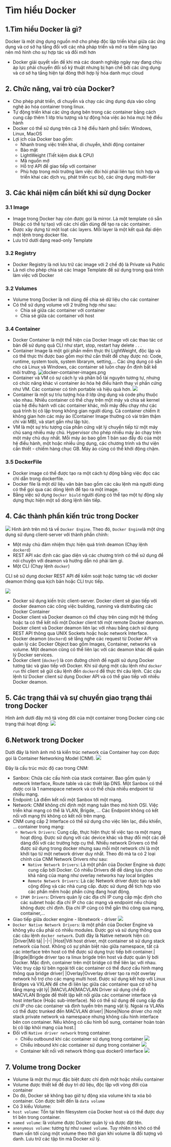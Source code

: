 # Tìm hiểu Docker
## 1.Tìm hiểu Docker là gì?
Docker là một ứng dụng nguồn mở cho phép độc lập triển khai giữa các ứng dụng và cơ sở hạ tầng đối với các nhà pháp triển và mở ra tiềm năng tạo nên mô hình cho sự hợp tác và đổi mới hơn
* Docker giải quyết vấn đề khi mà các doanh nghiệp ngày nay đang chịu áp lực phải chuyển đổi số kỹ thuật nhưng bị hạn chế bởi các ứng dụng và cơ sở hạ tầng hiện tại đông thời hợp lý hóa danh mục cloud
## 2. Chức năng, vai trò của Docker?
* Cho phép phát triển, di chuyển và chạy các ứng dụng dựa vào công nghệ ảo hóa container trong linux.
* Tự động triển khai các ứng dụng bên trong các container bằng cách cung cấp thêm 1 lớp trìu tượng và tự động hóa việc ảo hóa mực hệ điều hành
* Docker có thể sử dụng trên cả 3 hệ điều hành phổ biến: Windows, Linux, MacOS
* Lợi ịch của Docker bao gồm:
    * Nhanh trong việc triển khai, di chuyển, khởi động container
    * Bảo mật
    * LightWeight (Tiết kiệm disk & CPU)
    * Mã nguồn mở 
    * Hỗ trợ API để giao tiếp với container
    * Phù hợp trong môi trường làm việc đòi hỏi phải liên tục tích hợp và triển khai các dịch vụ, phát triển cục bộ, các ứng dụng multi-tier 
## 3. Các khái niệm cần biết khi sử dụng Docker
### 3.1 Image
* Image trong Docker hay còn được gọi là mirror. Là một template có sẵn (Hoặc có thể tự tạo) với các chỉ dẫn dùng để tạo ra các container.
* Được xây dựng từ một loạt các layers. Mỗi layer là một kết quả đại diện một lệnh trong docker file.
* Lưu trữ dưới dạng read-only Template
### 3.2 Registry 
* Docker Registry là nơi lưu trữ các image với 2 chế độ là Private và Public
* Là nơi cho phép chia sẻ các Image Template để sử dụng trong quá trình làm việc với Docker
### 3.2 Volumes
* Volume trong Docker là nơi dùng để chia sẻ dữ liệu cho các container
* Có thể sử dụng volume với 2 trường hợp như sau:
    * Chia sẻ giữa các container với container
    * Chia sẻ giữa các container với host
### 3.4 Container
* Docker Container là một thể hiện của Docker Image với các thao tác cơ bản để sử dụng quả CLI như start, stop, restart hay delete . . .
* Container Image là một gói phần mềm thực thi LightWeight, độc lập và có thể thực thi được bao gồm mọi thứ cần thiết để chạy được nó: Code, runtime, system tools, system librarym, setting,... Các ứng dụng có sẵn cho cả Linux và Windows, các container sẽ luôn chạy ổn định bất kể môi trường.
![docker-container-images.png](image/docker-container-images.png)
* Container và VM có sự cách ly và phân bổ tài nguyên tương tự, nhưng có chức năng khác vì container ảo hóa hệ điều hành thay vì phần cứng như VM. Các container có tính portable và hiệu quả hơn.
![](image/docker-container-images.png)
* Container là một sự trìu tượng hóa ở lớp ứng dụng và code phụ thuộc vào nhau. Nhiều container có thể chạy trên một máy và chia sẻ kernel của hệ điều hành với các container khác, mỗi máy đều chạy như các quá trình bị cô lập trong không gian người dùng. Cá container chiếm ít không gian hơn các máy ảo (Container Image thường có vài trăm thậm chí vài MB), và start gần như lập tức.
* VM là một sự trìu tượng của phần cứng vật lý chuyển tiếp từ một máy chủ sang nhiều máy chủ. Hypervisor cho phép nhiều máy ảo chạy trên một máy chủ duy nhất. Mỗi máy ảo bao gồm 1 bản sao đầy đủ của một hệ điều hành, một hoặc nhiều ứng dụng, các chương trình và thư viện cần thiết - chiếm hàng chục GB. Máy ảo cũng có thể khởi động chậm.
### 3.5 DockerFile
* Docker image có thể được tạo ra một cách tự động bằng việc đọc các chỉ dẫn trong dockerfile.
* Docker file là một dữ liệu văn bản bao gồm các câu lệnh mà người dùng có thể gọi qua các dòng lệnh để tạo ra một image.
* Bằng việc sử dụng `Docker biuld` người dùng có thể tạo một tự động xây dựng thực hiện một số dòng lệnh liên tiếp.
## 4. Các thành phần kiến trúc trong Docker
![](image/docker-engine-components-flow.png)
Hình ảnh trên mô tả về `Docker Engine`. Theo đó, `Docker Engine`là một ứng dụng sử dụng client-server với thành phần chính:
* Một máy chủ đảm nhiệm thực hiện quá trình deamon (Chạy lệnh `dockerd`)
* REST API xác định các giao diện và các chương trình có thể sử dụng để nói chuyện với deamon và hướng dẫn nó phải làm gì.
* Một CLI (Chạy lệnh `docker`)

CLI sẽ sử dụng docker REST API để kiểm soát hoặc tương tác với docker deamon thông qua kịch bản hoặc CLI trực tiếp.

![](image/docker-architecture.png)

* Docker sử dụng kiến trức client-server. Docker client sẽ giao tiếp với docker deamon các công việc building, running và distributing các Docker Container
* Docker client và Docker deamon có thể chạy trên cùng một hệ thống hoặc ta có thể kết nối một Docker client tới một remote Docker deamon. Docker client và Docker deamon liên lạc với nhau bằng cách sử dụng REST API thông qua UNIX Sockets hoặc hoặc network Interface.
* Docker deamon (`dockerd`) sẽ lắng nghe các request từ Docker API và quản lý các Docker Object bao gồm Images, Container, networks và volume. Một deamon cũng có thể liên lạc với các deamon khác để quản lý Docker services.
* Docker client (`docker`) là con đường chính để người sử dụng Docker tương tác và giao tiếp với Docker. Khi sử dụng một câu lệnh như `docker run` thì client sẽ gửi câu lệnh đến `dockerd` để thực thi câu lệnh. Các câu lệnh từ Docker client sử dụng Docker API và có thể giao tiếp với nhiều Docker deamon.
## 5. Các trạng thái và sự chuyển giao trạng thái trong Docker
Hình ảnh dưới đây mô tả vòng đời của một container trong Docker cùng các trạng thái hoạt động:
![](image/docker-state.png)

## 6.Network trong Docker
Dưới đây là hình ảnh mô tả kiển trúc network của Container hay con được gọi là Container Networking Model (CNM).
![](image/docker-network-models.png)

Đây là cấu trúc mức độ cao trong CNM:
* Sanbox: Chứa các cấu hình của stack container. Bao gồm quản lý network Interface, Route table và các thiết lập DNS. Một Sanbox có thể được coi là 1 namespace network và có thể chứa nhiều endpoint từ nhiều mạng.
*  Endpoint: Là điểm kết nối một Sanbox tới một mạng.
* Network: CNM không chỉ định một mạng tuân theo mô hình OSI. Việc triển khai mạng có thể là VLAN, Brigde, ... Các Endpoint không có kết nối với mạng thì không có kết nối trên mạng.
* CNM cung cấp 2 Interface có thể sử dụng cho việc liên lạc, điều khiển, ... container trong mạng:
    * `Network Drivers`: Cung cấp, thực hiện thực tế việc tạo ra một mạng hoạt động. Được sử dụng với các device khác và thay đổi một các dễ dàng đối với các trường hợp cụ thể. Nhiều network Drivers có thể được sử dụng trong docker nhưng sau mỗi một network chỉ là một khởi tạo từ một network driver duy nhất. Theo đó mà ta có 2 loại chính của CNM Network Drivers như sau: 
        * `Native Network Drivers`: Là một phần của Docker Engine và được cung cấp bởi Docker. Có nhiều Drivers để dễ dàng lựa chọn cho khả năng của mạng như overlay networks hay local brigdes
        * `Remote Network Drivers`: Là các Network driver được tạo ra bởi cộng đồng và các nhà cung cấp. được sử dụng để tích hợp vào các phần mềm hoặc phần cứng đang hoạt động.
    * `IPAM Drivers`: Drivers quản lý các địa chỉ IP cung cấp mặc định cho các subnet hoặc địa chỉ IP cho các mạng và endpoint nếu chúng không được chỉ định. Địa chỉ IP cũng có thể gắn thủ công qua mạng, container,...
* Giao tiếp giữa docker engine - libnetwork - driver
![](image/docker-ipam-network.png)
* `Docker Native Network Drivers`: là một phần của Docker Engine và không yêu cầu phải có nhiều modules. Được gọi và sử dụng thông qua các câu lệnh `docker network`. Dưới đây là Native network hiện có:
|Driver|Mô tả|
|-|-|
|Host|Với host driver, một container sẽ sử dụng stack network của host. Không có sự phân biệt nào giữa namespace, tất cả các interface trên host có thể được sử dụng trực tiếp bởi container.|
|Brigde|Brigde driver tạo ra linux brigde trên host và được quản lý bới Docker. Mặc định, container trên một bridge có thể liên lạc với nhau. Việc truy cập từ bên ngoài tới các container có thể đucợ cấu hình mạng thông qua bridge driver|
|Overlay|Ovverlay driver tạo ra một overlay network hỗ trợ cho các mạng multi host. Được sử dụng kết hợp với Linux Bridges và VXLAN để che đi liên lạc giữa các container qua cơ sở hạ tầng mạng vật lý|
|MACVLAN|MACVLAN Driver sử dụng chế độ MACVLAN Brigde để thiết lập kết nối giữa các container interface và host interface (Hoặc sub-interface). Nó có thể sử dụng để cung cấp địa chỉ IP cho các container và định tuyến trên mạng vật lý. Ngoài ra VLANs có thể được trunked đến MACVLAN driver|
|None|None driver cho một stack private network và namespace nhưng không cấu hình interface bên con container. Nếu không có cấu hình bổ sung, container hoàn toàn bị cô lập khỏi mạng của host.|
* Đối với `Native driver network` trong container. 
    * Chiều outbound khi các container sử dụng trong container
    ![](image/docker-native-network-out.png)
    * Chiều inbound khi các container sử dụng trong container
    ![](image/docker-native-network-in.png)
    * Container kết nối với network thông qua docker0 interface
    ![](image/docker-native-network-inhost.png)
## 7. Volume trong Docker
* Volume là một thư mục đặc biệt được chỉ định một hoặc nhiều container
* Volume được thiết kế để duy trì dữ liệu, độc lập với vòng đời của container
* Do đó, Docker sẽ không bao giờ tự động xóa volume khi ta xóa bỏ container. Còn được biết đến là `data volume`
* Có 3 kiểu Volume:
* `host volume`: Tồn tại trên filesystem của Docker host và có thể được duy trì bên trong container.
* `named volume`: là volume được Docker quản lý và được đặt tên.
* `anonymous volume`: tương tự như `named volume`. Tuy nhiên nó khó có thể tham vấn tới cùng một volume theo thời gian khi volume là đối tượng vô danh. Lưu trữ các tập tin mà Docker xử lý.